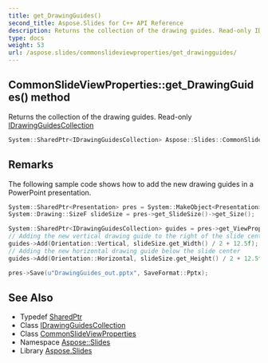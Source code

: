 ```yaml
---
title: get_DrawingGuides()
second_title: Aspose.Slides for C++ API Reference
description: Returns the collection of the drawing guides. Read-only IDrawingGuidesCollection
type: docs
weight: 53
url: /aspose.slides/commonslideviewproperties/get_drawingguides/
---
```

## CommonSlideViewProperties::get_DrawingGuides() method


Returns the collection of the drawing guides. Read-only [IDrawingGuidesCollection](../../idrawingguidescollection/)

```cpp
System::SharedPtr<IDrawingGuidesCollection> Aspose::Slides::CommonSlideViewProperties::get_DrawingGuides() override
```

## Remarks


The following sample code shows how to add the new drawing guides in a PowerPoint presentation. 
```cpp
System::SharedPtr<Presentation> pres = System::MakeObject<Presentation>();
System::Drawing::SizeF slideSize = pres->get_SlideSize()->get_Size();

System::SharedPtr<IDrawingGuidesCollection> guides = pres->get_ViewProperties()->get_SlideViewProperties()->get_DrawingGuides();
// Adding the new vertical drawing guide to the right of the slide center
guides->Add(Orientation::Vertical, slideSize.get_Width() / 2 + 12.5f);
// Adding the new horizontal drawing guide below the slide center
guides->Add(Orientation::Horizontal, slideSize.get_Height() / 2 + 12.5f);

pres->Save(u"DrawingGuides_out.pptx", SaveFormat::Pptx);
```

## See Also

* Typedef [SharedPtr](../../../system/sharedptr/)
* Class [IDrawingGuidesCollection](../../idrawingguidescollection/)
* Class [CommonSlideViewProperties](../)
* Namespace [Aspose::Slides](../../)
* Library [Aspose.Slides](../../../)